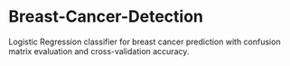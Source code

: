 # Breast-Cancer-Detection
Logistic Regression classifier for breast cancer prediction with confusion matrix evaluation and cross-validation accuracy.  
